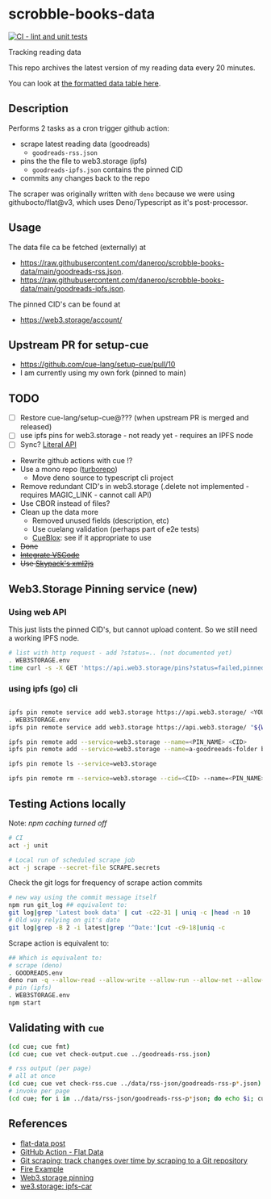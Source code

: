 # scrobble-books-data

[![CI - lint and unit tests](https://github.com/daneroo/scrobble-books-data/actions/workflows/unit.yml/badge.svg?branch=main)](https://github.com/daneroo/scrobble-books-data/actions/workflows/unit.yml)

Tracking reading data

This repo archives the latest version of my reading data every 20 minutes.

You can look at
[the formatted data table here](https://flatgithub.com/daneroo/scrobble-books-data).

## Description

Performs 2 tasks as a cron trigger github action:

- scrape latest reading data (goodreads)
  - `goodreads-rss.json`
- pins the the file to web3.storage (ipfs)
  - `goodreads-ipfs.json` contains the pinned CID
- commits any changes back to the repo

The scraper was originally written with `deno`
because we were using githubocto/flat@v3, which uses Deno/Typescript as it's
post-processor.

## Usage

The data file ca be fetched (externally) at

- <https://raw.githubusercontent.com/daneroo/scrobble-books-data/main/goodreads-rss.json>.
- <https://raw.githubusercontent.com/daneroo/scrobble-books-data/main/goodreads-ipfs.json>.

The pinned CID's can be found at

- <https://web3.storage/account/>

## Upstream PR for setup-cue

- <https://github.com/cue-lang/setup-cue/pull/10>
- I am currently using my own fork (pinned to main)

## TODO

- [ ] Restore cue-lang/setup-cue@??? (when upstream PR is merged and released)
- [ ] use ipfs pins for web3.storage - not ready yet - requires an IPFS node
- [ ] Sync? [Literal API](https://literal.club/pages/api)
- Rewrite github actions with cue !?
- Use a mono repo ([turborepo](https://turborepo.org/))
  - Move deno source to typescript cli project
- Remove redundant CID's in web3.storage (.delete not implemented - requires MAGIC_LINK - cannot call API)
- Use CBOR instead of files?
- Clean up the data more
  - Removed unused fields (description, etc)
  - Use cuelang validation (perhaps part of e2e tests)
  - [CueBlox](https://www.cueblox.com/): see if it appropriate to use
- ~~Done~~
- ~~[Integrate VSCode](https://deno.land/manual@v1.14.1/vscode_deno)~~
- ~~Use [Skypack's xml2js](https://www.skypack.dev/view/xml2js)~~

## Web3.Storage Pinning service (new)

### Using web API

This just lists the pinned CID's, but cannot upload content. So we still need a working IPFS node.

```bash
# list with http request - add ?status=.. (not documented yet)
. WEB3STORAGE.env
time curl -s -X GET 'https://api.web3.storage/pins?status=failed,pinned,pinning,queued' --header 'Accept: */*' --header "Authorization: Bearer ${WEB3STORAGE_TOKEN}" | jq
```

### using ipfs (go) cli

```bash

ipfs pin remote service add web3.storage https://api.web3.storage/ <YOUR_AUTH_KEY_JWT>
. WEB3STORAGE.env
ipfs pin remote service add web3.storage https://api.web3.storage/ "${WEB3STORAGE_TOKEN}"

ipfs pin remote add --service=web3.storage --name=<PIN_NAME> <CID>
ipfs pin remote add --service=web3.storage --name=a-goodreeads-folder bafybeib7ef3pesqbvjjq5dgdteztaxb2v2mkk56yzfltet4mluyy6oakpi

ipfs pin remote ls --service=web3.storage

ipfs pin remote rm --service=web3.storage --cid=<CID> --name=<PIN_NAME>
```

## Testing Actions locally

Note: _npm caching turned off_

```bash
# CI
act -j unit

# Local run of scheduled scrape job
act -j scrape --secret-file SCRAPE.secrets
```

Check the git logs for frequency of scrape action commits

```bash
# new way using the commit message itself
npm run git_log ## equivalent to:
git log|grep 'Latest book data' | cut -c22-31 | uniq -c |head -n 10
# Old way relying on git's date
git log|grep -B 2 -i latest|grep '^Date:'|cut -c9-18|uniq -c
```

Scrape action is equivalent to:

```bash
## Which is equivalent to:
# scrape (deno)
. GOODREADS.env
deno run -q --allow-read --allow-write --allow-run --allow-net --allow-env --unstable src/scrape.js
# pin (ipfs)
. WEB3STORAGE.env
npm start
```

## Validating with `cue`

```bash
(cd cue; cue fmt)
(cd cue; cue vet check-output.cue ../goodreads-rss.json)

# rss output (per page)
# all at once
(cd cue; cue vet check-rss.cue ../data/rss-json/goodreads-rss-p*.json)
# invoke per page
(cd cue; for i in ../data/rss-json/goodreads-rss-p*json; do echo $i; cue vet check-rss.cue $i ; done)
```

## References

- [flat-data post](https://next.github.com/projects/flat-data)
- [GitHub Action - Flat Data](https://github.com/marketplace/actions/flat-data)
- [Git scraping: track changes over time by scraping to a Git repository](https://simonwillison.net/2020/Oct/9/git-scraping/)
- [Fire Example](https://github.com/simonw/ca-fires-history)
- [Web3.storage pinning](https://web3.storage/docs/how-tos/pinning-services-api/)
- [we3.storage: ipfs-car](https://github.com/web3-storage/ipfs-car)
